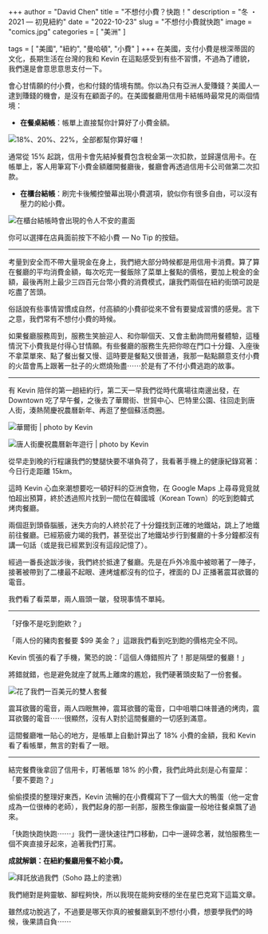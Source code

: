 +++
author = "David Chen"
title = "不想付小費？快跑！"
description = "冬 ・ 2021 — 初見紐約"
date = "2022-10-23"
slug = "不想付小費就快跑"
image = "comics.jpg"
categories = [
    "美洲"
]

tags = [
    "美國",
    "紐約",
    "曼哈頓",
    "小費"
]
+++
在美國，支付小費是根深蒂固的文化，長期生活在台灣的我和 Kevin 在這點感受到有些不習慣，不過為了禮貌，我們還是會意思意思支付一下。

會心甘情願的付小費，也和付錢的情境有關。你以為只有亞洲人愛賺錢？美國人一逮到賺錢的機會，是沒有在顧面子的。在美國餐廳用信用卡結帳時最常見的兩個情境：

- **在餐桌結帳**：帳單上直接幫你計算好了小費金額。

![18%、20%、22%，全部都幫你算好囉！](receipt.jpg)

通常從 15% 起跳，信用卡會先結掉餐費包含稅金第一次扣款，並歸還信用卡。在帳單上，客人用筆寫下小費金額離開餐廳後，餐廳會再透過信用卡公司做第二次扣款。

- **在櫃台結帳**：刷完卡後觸控螢幕出現小費選項，貌似你有很多自由，可以沒有壓力的給小費。

![在櫃台結帳時會出現的令人不安的畫面](tip-screen.png)

你可以選擇在店員面前按下不給小費 — No Tip 的按鈕。

---

考量到安全而不帶大量現金在身上，我們絕大部分時候都是用信用卡消費。算了算在餐廳的平均消費金額，每次吃完一餐飯除了菜單上餐點的價格，要加上稅金的金額，最後再附上最少三四百元台幣小費的消費模式，讓我們兩個在紐約街頭可說是吃盡了苦頭。

俗話說有些事情習慣成自然，付高額的小費卻從來不曾有要變成習慣的感覺。言下之意，我們常有不想付小費的時候。

如果餐廳服務周到，服務生笑臉迎人、和你聊個天、又會主動詢問用餐體驗，這種情況下小費我是付得心甘情願。有些餐廳的服務生先把你晾在門口十分鐘、入座後不拿菜單來、點了餐出餐又慢、這時要是餐點又很普通，我那一點點願意支付小費的火苗會馬上跟著一肚子的火燃燒殆盡⋯⋯於是有了不付小費逃跑的故事。

---

有 Kevin 陪伴的第一趟紐約行，第二天一早我們從時代廣場往南邊出發，在 Downtown 吃了早午餐，之後去了華爾街、世貿中心、巴特里公園、往回走到唐人街，湊熱鬧慶祝農曆新年、再逛了整個蘇活商圈。

![華爾街 | photo by Kevin](wall-street.jpg)

![唐人街慶祝農曆新年遊行 | photo by Kevin](china-town.jpg)

從早走到晚的行程讓我們的雙腿快要不堪負荷了，我看著手機上的健康紀錄寫著：今日行走距離 15km。

這時 Kevin 心血來潮想要吃一頓好料的亞洲食物，在 Google Maps 上尋尋覓覓就怕超出預算，終於透過照片找到一間位在韓國城（Korean Town）的吃到飽韓式烤肉餐廳。

兩個逛到頭昏腦脹，迷失方向的人終於花了十分鐘找到正確的地鐵站，跳上了地鐵前往餐廳。已經筋疲力竭的我們，甚至從出了地鐵站步行到餐廳的十多分鐘都沒有講一句話（或是我已經累到沒有這段記憶了）。

經過一番長途跋涉後，我們終於抵達了餐廳。先是在戶外冷風中被晾著了一陣子，接著被帶到了二樓最不起眼、連烤爐都沒有的位子，裡面的 DJ 正播著震耳欲聾的電音。

我們看了看菜單，兩人眉頭一皺，發現事情不單純。

---

「好像不是吃到飽欸？」

「兩人份的豬肉套餐要 $99 美金？」這跟我們看到吃到飽的價格完全不同。

Kevin 慌張的看了手機，驚恐的說：「這個人傳錯照片了！那是隔壁的餐廳！」

將錯就錯，也是避免就座了就馬上離席的尷尬，我們硬著頭皮點了一份套餐。

![花了我們一百美元的雙人套餐](bbq.jpg)

震耳欲聾的電音，兩人四眼無神，震耳欲聾的電音，口中咀嚼口味普通的烤肉，震耳欲聾的電音⋯⋯很顯然，沒有人對於這間餐廳的一切感到滿意。

這間餐廳唯一貼心的地方，是帳單上自動計算出了 18% 小費的金額，我和 Kevin 看了看帳單，無言的對看了一眼。

---

結完餐費後拿回了信用卡，盯著帳單 18% 的小費，我們此時此刻是心有靈犀：「要不要跑？」

偷偷摸摸的整理好東西，Kevin 流暢的在小費欄寫下了一個大大的鴨蛋（他一定會成為一位很棒的老師），我們起身的那一剎那，服務生像幽靈一般地往餐桌飄了過來。

「快跑快跑快跑⋯⋯」我們一邊快速往門口移動，口中一邊碎念著，就怕服務生一個不爽直接牙起來，追著我們打罵。

**成就解鎖：在紐約餐廳用餐不給小費。**

![拜託放過我們（Soho 路上的塗鴉）](comics.jpg)

我們絕對是夠靈敏、腳程夠快，所以我現在能夠安穩的坐在星巴克寫下這篇文章。

雖然成功脫逃了，不過要是哪天你真的被餐廳氣到不想付小費，想要學我們的時候，後果請自負⋯⋯